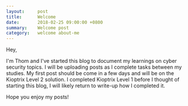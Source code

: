 ```yaml
---
layout:		post
title:		Welcome
date: 		2018-02-25 09:00:00 +0800
summary:	Welcome post
category: 	welcome about-me 
---
```

Hey,

I'm Thom and I've started this blog to document my learnings on cyber security topics. I will be uploading posts as I complete tasks between my studies. 
My first post should be come in a few days and will be on the Kioptrix Level 2 solution. I completed Kioptrix Level 1 before I thought of starting this blog, I will likely return to write-up how I completed it.

Hope you enjoy my posts!
